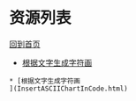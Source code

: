 
# 资源列表

[回到首页](https://charleechan.github.io/MyWiki)

* [根据文字生成字符画
](InsertASCIIChartInCode.html)


```mind:height=300,title=内容概要,color
* [根据文字生成字符画
](InsertASCIIChartInCode.html)
```
